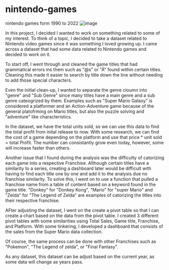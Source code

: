 # nintendo-games
nintendo games form 1990 to 2022
![image](https://user-images.githubusercontent.com/79028098/231306664-0a3a89ab-26fe-422c-8974-18b9ff5a6ecc.png)

In this project, I decided I wanted to work on something related to some of my interest. To think of a topic, I decided to take a dataset related to Nintendo video games since it was something I loved growing up. I came across a dataset that had some data related to Nintendo games and decided to work on it.

To start off, I went through and cleaned the game titles that had grammatical errors ins them such as "@s" or "Â" found within certain titles. Cleaning this made it easier to search by title down the line without needing to add those special characters.

Even the initial clean-up, I wanted to separate the genre cloumn into "genre" and "Sub Genre" since many titles have a main genre and a sub genre cateogrized by them. Examples such as "Super Mario Galaxy" is considered a platformer and an Action-Adventure game because of the general platofrming on Mario titles, but also the puzzle solving and "adventure" like characteristics.

In the dataset, we have the total units sold, so we can use this data to find the total profit from inital release to now. With some research, we can find the cost of a game depending on the platform and use that price * unit sold = total Profit. The number can consistantly grow even today, however, some will increase faster than others.

Another issue that I found during the analysis was the difficulty of catorizing each game into a respective Franchise. Although certain titles have a similarity to a series, creating a dashboard later would be difficult with having to find each title one by one and add it to the analysis due no franchise similarity. To solve this, I went on to use a function that pulled a franchise name from a table of content based on a keyword found in the game title. "Donkey" for "Donkey Kong", "Mario" for "super Mario" and "Zelda" for "The Legend of Zelda" are examples of catorizing the titles into their respective franchise.

AFter adjusting the dataset, I went on the create a pivot table so that I can create a chart based on the data from the pivot table. I created 3 different pivot tables with some similarities using Total Sales, Game title, Franchise, and Platform. With some tinkering, I developed a dashboard that consists of the sales from the Super Mario data collection.

Of course, the same process can be done with other Franchises such as "Pokemon", "The Legend of zelda", or "Final Fantasy".

As any dataset, this dataset can be adjust based on the current year, as some data will change as years pass.
